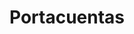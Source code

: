 ---
metaTitle: Portacuentas | Repro Disseny
metaDescription: Portacuentas personalizadas con calidad profesional en Cataluña.
keywords:
- portacuentas
searchTerms:
- portacuentas
image: /img/productos/mockupProduct.webp
galleryImages: []
alt: alt descripció de la foto
slug: portacuentas
category: hoteles-restaurantes
sku: 01-HORE-0010
price: 0
brand: Reprodisseny
inStock: true
formFields: []
ratingValue: 0
reviewCount: 0
schemaType: Product
type: producto
title: Portacuentas
description: descripción genérica de mi producto para probar
priceCurrency: EUR
schema:
  '@type': Product
  name: Portacuentas
  description: descripción genérica de mi producto para probar
  image: https://reprodisseny.com/img/productos/mockupProduct.webp
  sku: 01-HORE-0010
  brand:
    '@type': Organization
    name: Repro Disseny
  offers:
    '@type': Offer
    price: 0
    priceCurrency: EUR
    availability: https://schema.org/InStock
nav: Portacuentas
faqs: []
---